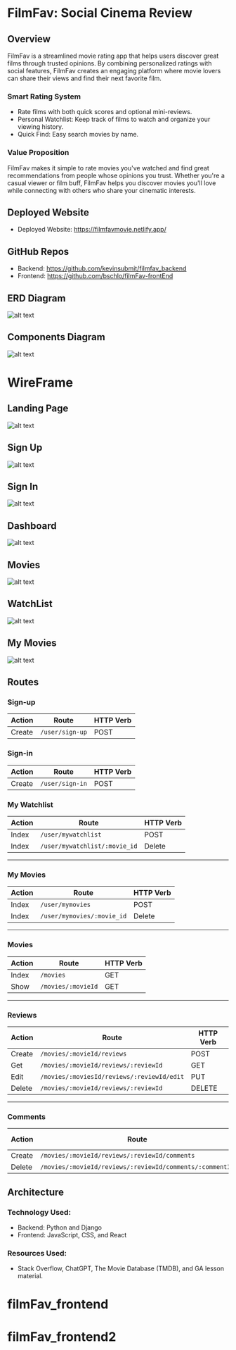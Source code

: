 # FilmFav: Social Cinema Review

## Overview
FilmFav is a streamlined movie rating app that helps users discover great films through trusted opinions. By combining personalized ratings with social features, FilmFav creates an engaging platform where movie lovers can share their views and find their next favorite film.


### Smart Rating System
- Rate films with both quick scores and optional mini-reviews.
- Personal Watchlist: Keep track of films to watch and organize your viewing history.
- Quick Find: Easy search movies by name.


### Value Proposition
FilmFav makes it simple to rate movies you've watched and find great recommendations from people whose opinions you trust. Whether you're a casual viewer or film buff, FilmFav helps you discover movies you'll love while connecting with others who share your cinematic interests.


## Deployed Website 
 - Deployed Website: https://filmfavmovie.netlify.app/

## GitHub Repos
- Backend: https://github.com/kevinsubmit/filmfav_backend
- Frontend: https://github.com/bschlo/filmFav-frontEnd

## ERD Diagram

![alt text](./README-photos/ED48C00A-3508-43D7-992C-DB6E6FCB8C1C.png)

## Components Diagram

![alt text](./README-photos/image%20(1).png)


# WireFrame

## Landing Page
![alt text](./README-photos/Screenshot%202025-01-27%20at%202.46.28 PM.png)

## Sign Up
![alt text](./README-photos/signup-filmfav.png)

## Sign In
![alt text](./README-photos/signin-filmfav.png)

## Dashboard
![alt text](./README-photos/dashboard-filmfav.png)

## Movies
![alt text](./README-photos/movies-filmfav.png)

## WatchList
![alt text](./README-photos/watchlist-filmfav.png)

## My Movies
![alt text](./README-photos/mymovies-filmfav.png)

















## Routes

### Sign-up
| Action  | Route       | HTTP Verb |
|---------|-------------|-----------|
| Create  | `/user/sign-up`  | POST      |
### Sign-in
| Action  | Route           | HTTP Verb |
|---------|-----------------|-----------|
| Create  | `/user/sign-in` | POST      |


### My Watchlist
| Action | Route               | HTTP Verb |
|--------|---------------------|-----------|
| Index  | `/user/mywatchlist`   | POST       |
| Index  | `/user/mywatchlist/:movie_id`   | Delete     |
---
### My Movies
| Action | Route               | HTTP Verb |
|--------|---------------------|-----------|
| Index  | `/user/mymovies`    | POST       |
| Index  | `/user/mymovies/:movie_id`    | Delete     |
---
### Movies
| Action  | Route                   | HTTP Verb |
|---------|-------------------------|-----------|
| Index   | `/movies`               | GET       |
| Show    | `/movies/:movieId`      | GET       |
---
### Reviews
| Action  | Route                                | HTTP Verb |
|---------|--------------------------------------|-----------|
| Create  | `/movies/:movieId/reviews`          | POST       |
| Get     | `/movies/:movieId/reviews/:reviewId`| GET        |
|Edit     | `/movies/:moviesId/reviews/:reviewId/edit` | PUT |
| Delete  | `/movies/:movieId/reviews/:reviewId`| DELETE     |
---
### Comments
| Action  | Route                                        | HTTP Verb |
|---------|---------------------------------------------|-----------|
| Create  | `/movies/:movieId/reviews/:reviewId/comments`         | POST      |
| Delete  | `/movies/:movieId/reviews/:reviewId/comments/:commentId` | DELETE    |


## Architecture

### Technology Used: 

- Backend: Python and Django
- Frontend: JavaScript, CSS, and React

### Resources Used:

- Stack Overflow, ChatGPT, The Movie Database (TMDB), and GA lesson material.
# filmFav_frontend
# filmFav_frontend2
